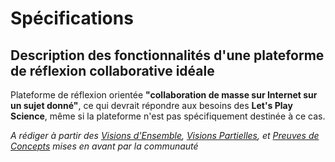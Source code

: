 Spécifications
==============

Description des fonctionnalités d'une plateforme de réflexion collaborative idéale
----------------------------------------------------------------------------------

Plateforme de réflexion orientée **"collaboration de masse sur Internet sur un sujet donné"**,
ce qui devrait répondre aux besoins des **Let's Play Science**, même si la plateforme n'est pas spécifiquement destinée à ce cas.


*A rédiger à partir des [Visions d'Ensemble](VE), [Visions Partielles](VP), et [Preuves de Concepts](POC.MD) mises en avant par la communauté*
